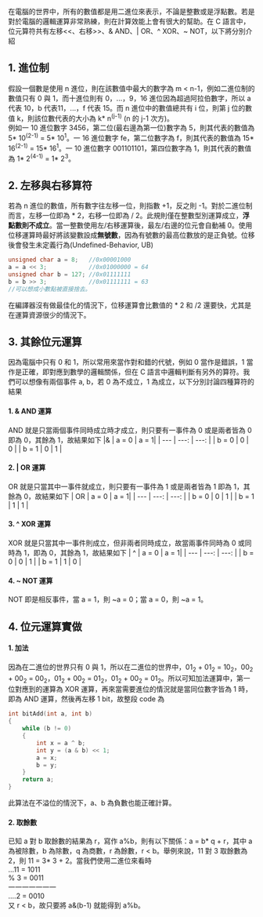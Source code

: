 在電腦的世界中，所有的數值都是用二進位來表示，不論是整數或是浮點數。若是對於電腦的邏輯運算非常熟練，則在計算效能上會有很大的幫助。在 C 語言中，位元算符共有左移<<、右移>>、& AND、| OR、^ XOR、~ NOT，以下將分別介紹

## 1. 進位制
假設一個數是使用 n 進位，則在該數值中最大的數字為 m < n-1，例如二進位制的數值只有 0 與 1，而十進位則有 0，...，9，16 進位因為超過阿拉伯數字，所以 a 代表 10，b 代表11，...，f 代表 15。而 n 進位中的數值總共有 i 位，則第 j 位的數值 k，則該位數代表的大小為 k* n<sup>(j-1)</sup> (n 的 j-1 次方)。\
例如一 10 進位數字 3456，第二位(最右邊為第一位)數字為 5，則其代表的數值為 5* 10<sup>(2-1)</sup> = 5* 10<sup>1</sup>。一 16 進位數字 fe，第二位數字為 f，則其代表的數值為 15* 16<sup>(2-1)</sup> = 15* 16<sup>1</sup>。一 10 進位數字 001101101，第四位數字為 1，則其代表的數值為 1* 2<sup>(4-1)</sup> = 1* 2<sup>3</sup>。

## 2. 左移與右移算符
若為 n 進位的數值，所有數字往左移一位，則指數 +1，反之則 -1。對於二進位制而言，左移一位即為 * 2，右移一位即為 / 2。此規則僅在整數型別運算成立，**浮點數則不成立**。當一整數使用左/右移運算後，最左/右邊的位元會自動補 0。使用位移運算時最好將該變數設成**無號數**，因為有號數的最高位數放的是正負號。位移後會發生未定義行為(Undefined-Behavior, UB)
```C
unsigned char a = 8;   //0x00001000
a = a << 3;            //0x01000000 = 64
unsigned char b = 127; //0x01111111
b = b >> 3;            //0x01111111 = 63
//可以想成小數點被直接捨去。
```
在編譯器沒有做最佳化的情況下，位移運算會比數值的 * 2 和 /2 還要快，尤其是在運算資源很少的情況下。

## 3. 其餘位元運算
因為電腦中只有 0 和 1，所以常用來當作對和錯的代號，例如 0 當作是錯誤，1 當作是正確，即對應到數學的邏輯關係，但在 C 語言中邏輯判斷有另外的算符。我們可以想像有兩個事件 a, b，若 0 為不成立，1 為成立，以下分別討論四種算符的結果
#### 1. & AND 運算
AND 就是只當兩個事件同時成立時才成立，則只要有一事件為 0 或是兩者皆為 0 即為 0，其餘為 1，故結果如下
|& | a = 0 | a = 1|
| --- | ---: | ---: |
| b = 0 | 0 | 0 |
| b = 1 | 0 | 1 |

#### 2. | OR 運算
OR 就是只當其中一事件就成立，則只要有一事件為 1 或是兩者皆為 1 即為 1，其餘為 0，故結果如下
| OR | a = 0 | a = 1|
| --- | ---: | ---: |
| b = 0 | 0 | 1 |
| b = 1 | 1 | 1 |

#### 3. ^ XOR 運算
XOR 就是只當其中一事件則成立，但非兩者同時成立，故當兩事件同時為 0 或同時為 1，即為 0，其餘為 1，故結果如下
| ^ | a = 0 | a = 1|
| --- | ---: | ---: |
| b = 0 | 0 | 1 |
| b = 1 | 1 | 0 |

#### 4. ~ NOT 運算
NOT 即是相反事件，當 a = 1，則 ~a = 0；當 a = 0，則 ~a = 1。

## 4. 位元運算實做
#### 1. 加法
因為在二進位的世界只有 0 與 1，所以在二進位的世界中，01<sub>2</sub> + 01<sub>2</sub> = 10<sub>2</sub>，00<sub>2</sub> + 00<sub>2</sub> = 00<sub>2</sub>，01<sub>2</sub> + 00<sub>2</sub> = 01<sub>2</sub>，01<sub>2</sub> + 00<sub>2</sub> = 01<sub>2</sub>。所以可知加法運算中，第一位對應到的運算為 XOR 運算，再來當需要進位的情況就是當同位數字皆為 1 時，即為 AND 運算，然後再左移 1 bit，故整段 code 為
```C
int bitAdd(int a, int b)
{
    while (b != 0) 
    {
        int x = a ^ b;
        int y = (a & b) << 1; 
        a = x;
        b = y;
    }
    return a;
}
```
此算法在不溢位的情況下，a、b 為負數也能正確計算。

#### 2. 取餘數
已知 a 對 b 取餘數的結果為 r，寫作 a%b，則有以下關係：a = b* q + r，其中 a 為被除數，b 為除數，q 為商數，r 為餘數，r < b。舉例來說，11 對 3 取餘數為 2，則 11 = 3* 3 + 2。當我們使用二進位來看時\
...11 = 1011\
% 3 = 0011\
一一一一一一一\
....2 = 0010\
又 r < b，故只要將 a&(b-1) 就能得到 a%b。
